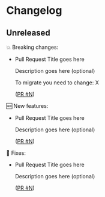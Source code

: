 # Changelog

## Unreleased

💥 Breaking changes:

- Pull Request Title goes here

  Description goes here (optional)

  To migrate you need to change: X

  ([PR #N](https://github.com/KongHQ-CX/deployment_custom_ami_secrets_manager_integration/pull/N))

🆕 New features:

- Pull Request Title goes here

  Description goes here (optional)

  ([PR #N](https://github.com/KongHQ-CX/deployment_custom_ami_secrets_manager_integration/pull/N))

🔧 Fixes:

- Pull Request Title goes here

  Description goes here (optional)

  ([PR #N](https://github.com/KongHQ-CX/deployment_custom_ami_secrets_manager_integration/pull/N))
